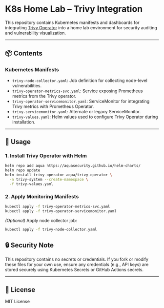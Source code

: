 # K8s Home Lab – Trivy Integration

This repository contains Kubernetes manifests and dashboards for integrating [Trivy Operator](https://github.com/aquasecurity/trivy-operator) into a home lab environment for security auditing and vulnerability visualization.


---

## 📦 Contents


### Kubernetes Manifests

- `trivy-node-collector.yaml`: Job definition for collecting node-level vulnerabilities.
- `trivy-operator-metrics-svc.yaml`: Service exposing Prometheus metrics from the Trivy operator.
- `trivy-operator-servicemonitor.yaml`: ServiceMonitor for integrating Trivy metrics with Prometheus Operator.
- `trivy-servicemonitor.yaml`: Alternate or legacy ServiceMonitor.
- `trivy-values.yaml`: Helm values used to configure Trivy Operator during installation.

---

## 🔧 Usage

### 1. Install Trivy Operator with Helm

```bash
helm repo add aqua https://aquasecurity.github.io/helm-charts/
helm repo update
helm install trivy-operator aqua/trivy-operator \
  -n trivy-system --create-namespace \
  -f trivy-values.yaml
```

### 2. Apply Monitoring Manifests

```bash
kubectl apply -f trivy-operator-metrics-svc.yaml
kubectl apply -f trivy-operator-servicemonitor.yaml
```

*(Optional)* Apply node collector job:
```bash
kubectl apply -f trivy-node-collector.yaml
```

## 🔒 Security Note

This repository contains no secrets or credentials. If you fork or modify these files for your own use, ensure any credentials (e.g., API keys) are stored securely using Kubernetes Secrets or GitHub Actions secrets.

---

## 🧾 License

MIT License

